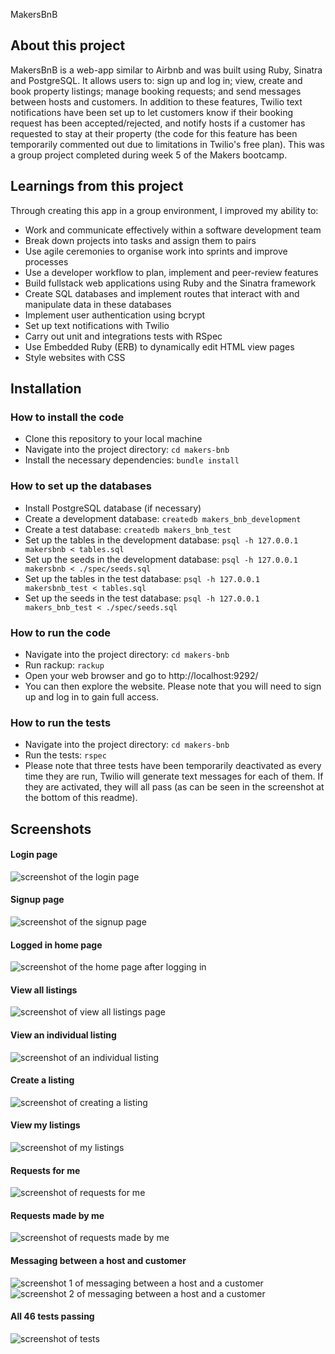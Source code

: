 MakersBnB

## About this project
MakersBnB is a web-app similar to Airbnb and was built using Ruby, Sinatra and PostgreSQL. It allows users to: sign up and log in; view, create and book property listings; manage booking requests; and send messages between hosts and customers. In addition to these features, Twilio text notifications have been set up to let customers know if their booking request has been accepted/rejected, and notify hosts if a customer has requested to stay at their property (the code for this feature has been temporarily commented out due to limitations in Twilio's free plan). This was a group project completed during week 5 of the Makers bootcamp.

## Learnings from this project
Through creating this app in a group environment, I improved my ability to:
- Work and communicate effectively within a software development team
- Break down projects into tasks and assign them to pairs
- Use agile ceremonies to organise work into sprints and improve processes
- Use a developer workflow to plan, implement and peer-review features
- Build fullstack web applications using Ruby and the Sinatra framework
- Create SQL databases and implement routes that interact with and manipulate data in these databases
- Implement user authentication using bcrypt
- Set up text notifications with Twilio
- Carry out unit and integrations tests with RSpec
- Use Embedded Ruby (ERB) to dynamically edit HTML view pages
- Style websites with CSS

## Installation
### How to install the code
- Clone this repository to your local machine
- Navigate into the project directory:
``cd makers-bnb``
- Install the necessary dependencies:
``bundle install``

### How to set up the databases
- Install PostgreSQL database (if necessary)
- Create a development database:
``createdb makers_bnb_development``
- Create a test database:
``createdb makers_bnb_test``
- Set up the tables in the development database:
``psql -h 127.0.0.1 makersbnb < tables.sql``
- Set up the seeds in the development database:
``psql -h 127.0.0.1 makersbnb < ./spec/seeds.sql``
- Set up the tables in the test database:
``psql -h 127.0.0.1 makersbnb_test < tables.sql``
- Set up the seeds in the test database:
``psql -h 127.0.0.1 makers_bnb_test < ./spec/seeds.sql``

### How to run the code
- Navigate into the project directory:
``cd makers-bnb``
- Run rackup:
``rackup``
- Open your web browser and go to http://localhost:9292/
- You can then explore the website. Please note that you will need to sign up and log in to gain full access.

### How to run the tests
- Navigate into the project directory:
``cd makers-bnb``
- Run the tests:
``rspec``
- Please note that three tests have been temporarily deactivated as every time they are run, Twilio will generate text messages for each of them. If they are activated, they will all pass (as can be seen in the screenshot at the bottom of this readme).

## Screenshots
#### Login page
![screenshot of the login page](./screenshots/01-login-page.png)
#### Signup page
![screenshot of the signup page](./screenshots/02-signup-page.png)
#### Logged in home page
![screenshot of the home page after logging in](./screenshots/03-home-page-logged-in.png)
#### View all listings
![screenshot of view all listings page](./screenshots/04-view-all-listings.png)
#### View an individual listing
![screenshot of an individual listing](./screenshots/05-view-individual-listing.png)
#### Create a listing
![screenshot of creating a listing](./screenshots/06-create-a-listing.png)
#### View my listings
![screenshot of my listings](./screenshots/07-my-listings.png)
#### Requests for me
![screenshot of requests for me](./screenshots/08-requests-for-me.png)
#### Requests made by me
![screenshot of requests made by me](./screenshots/09-requests-made-by-me.png)
#### Messaging between a host and customer
![screenshot 1 of messaging between a host and a customer](./screenshots/10a-chat-between-host-and-customer.png)
![screenshot 2 of messaging between a host and a customer](./screenshots/10b-chat-between-host-and-customer.png)
#### All 46 tests passing
![screenshot of tests](./screenshots/tests.png)
